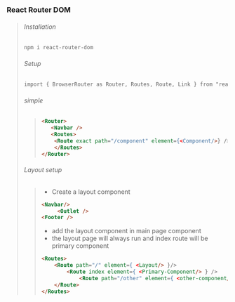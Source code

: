 ### React Router DOM

> ###### Installation
>
> ```CSS
> npm i react-router-dom
> ```
>
> ###### Setup
>
> ```CSS
> import { BrowserRouter as Router, Routes, Route, Link } from "react-router-dom";
> ```
>
> ###### simple
>
> > ```HTML
> > <Router>
> >    <Navbar />
> >    <Routes>
> >    	<Route exact path="/component" element={<Component/>} />
> >     </Routes>
> > </Router>
> > ```
>
> ###### Layout setup
>
> > - Create a layout component
> >
> > ```HTML
> > <Navbar/>
> >      <Outlet />
> > <Footer />
> > ```
> >
> > - add the layout component in main page component
> > - the layout page will always run and index route will be primary component
> >
> > ```HTML
> > <Routes>
> > 	<Route path="/" element={ <Layout/> }/>
> > 		<Route index element={ <Primary-Component/> } />
> > 	    	<Route path="/other" element={ <other-component/> } />
> > 	</Route>
> > </Routes>
> > ```
